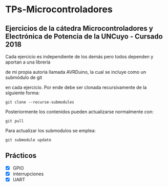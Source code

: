# TPs-Microcontroladores

## Ejercicios de la cátedra Microcontroladores y Electrónica de Potencia de la UNCuyo - Cursado 2018


Cada ejercicio es independiente de los demás pero todos dependen y aportan a una librería

de mi propia autoría llamada AVRDuino, la cual se incluye como un submódulo de git

en cada ejercicio. Por ende debe ser clonada recursivamente de la siguiente forma:

    git clone --recurse-submodules

Posteriormente los contenidos pueden actualizarse normalmente con:

    git pull

Para actualizar los submodulos se emplea:

    git submodule update

## Prácticos

- [x] GPIO  
- [x] interrupciones
- [x] UART
